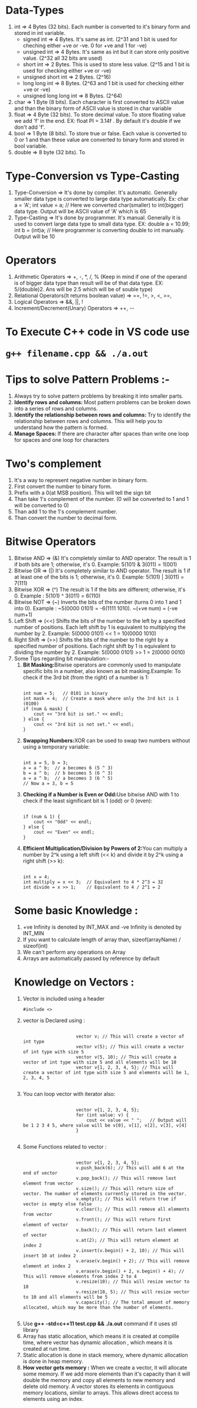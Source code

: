 <h1>Data-Types</h1>
    <ol>
        <li>int => 4 Bytes (32 bits). Each number is converted to it's binary form and stored in int variable.
            <ul>
                <li>signed int => 4 Bytes. It's same as int. (2^31 and 1 bit is used for cheching either +ve or -ve. 0 for +ve and 1 for -ve)</li>
                <li>unsigned int => 4 Bytes. It's same as int but it can store only positive value. (2^32 all 32 bits are used)</li>
                <li>short int => 2 Bytes. This is used to store less value. (2^15 and 1 bit is used for checking either +ve or -ve)</li>
                <li>unsigned short int => 2 Bytes. (2^16)</li>
                <li>long long int => 8 Bytes. (2^63 and 1 bit is used for checking either +ve or -ve)</li>
                <li>unsigned long long int => 8 Bytes. (2^64)</li>
            </ul>
        </li>
        <li>char => 1 Byte (8 bits). Each character is first converted to ASCII value and than the binary form of ASCII value is stored in char variable</li>
        <li>float => 4 Byte (32 bits). To store decimal value. To store floating value we add 'f' in the end. EX: float PI = 3.14f . By default it's double if we don't add 'f'.</li>
        <li>bool => 1 Byte (8 bits). To store true or false. Each value is converted to 0 or 1 and than these value are converted to binary form and stored in bool variable.</li>
        <li>double => 8 byte (32 bits). To </li>
    </ol>
<h1>Type-Conversion vs Type-Casting</h1>
    <ol>
        <li>Type-Conversion => It's done by compiler. It's automatic. Generally smaller data type is converted to large data type automatically. Ex: char a = 'A'; int value = a; // Here we converted char(smaller) to int(bigger) data type. Output will be ASCII value of 'A' which is 65</li>
        <li>Type-Casting => It's done by programmer. It's manual. Generally it is used to convert large data type to small data type. EX: double a = 10.99; int b = (int)a; // Here programmer is converting double to int manually. Output will be 10</li>
    </ol>
    <h1>Operators</h1>
    <ol>
        <li>Arithmetic Operators => +, -, *, /, % (Keep in mind if one of the operand is of bigger data type than result will be of that data type. EX: 5/(double)2. Ans will be 2.5 which will be of souble type)</li>
        <li>Relational Operators(It returns boolean value) => ==, !=, >, <, >=, <o=</li>
        <li>Logical Operators => &&, ||, !</li>
        <li>Increment/Decrement(Unary) Operators => ++, --</li>
    </ol>
<h1>To Execute C++ code in VS code use <pre><code>g++ filename.cpp && ./a.out</code></pre></h1>
<h1>Tips to solve Pattern Problems :-</h1>
    <ol>
        <li>Always try to solve pattern problems by breaking it into smaller parts.</li>
        <li><b>Identify rows and columns: </b>Most pattern problems can be broken down into a series of rows and columns.</li>
        <li><b>Identify the relationship between rows and columns: </b>Try to identify the relationship between rows and columns. This will help you to understand how the pattern is formed.</li>
        <li><b>Manage Spaces: </b>If there are character after spaces than write one loop for spaces and one loop for characters</li>
</ol>
<h1>Two's complement</h1>
    <ol>
        <li>It's a way to represent negative number in binary form.</li>
        <li>First convert the number to binary form.</li>
        <li>Prefix with a 0(at MSB position). This will tell the sign bit</li>
        <li>Than take 1's complement of the number. (0 will be converted to 1 and 1 will be converted to 0)</li>
        <li>Than add 1 to the 1's complement number.</li>
        <li>Than convert the number to decimal form.</li>
    </ol>
<h1>Bitwise Operators</h1>
    <ol>
        <li>Bitwise AND => (&) It's completely similar to AND operator. The result is 1 if both bits are 1; otherwise, it's 0. Example: 5(101) & 3(011) = 1(001) </li>
        <li>Bitwise OR => (|) It's completely similar to AND operator. The result is 1 if at least one of the bits is 1; otherwise, it's 0. Example: 5(101) | 3(011) = 7(111) </li>
        <li>Bitwise XOR => (^) The result is 1 if the bits are different; otherwise, it's 0. Example : 5(101) ^ 3(011) = 6(110) </li>
        <li>Bitwise NOT => (~) Inverts the bits of the number (turns 0 into 1 and 1 into 0). Example : ~5(0000 0101) = -6(1111 1010). ~(+ve num) = (-ve num+1) </li>
        <li>Left Shift => (<<) Shifts the bits of the number to the left by a specified number of positions. Each left shift by 1 is equivalent to multiplying the number by 2. Example: 5(0000 0101) << 1 = 10(0000 1010) </li>
        <li>Right Shift => (>>) Shifts the bits of the number to the right by a specified number of positions. Each right shift by 1 is equivalent to dividing the number by 2. Example: 5(0000 0101) >> 1 = 2(0000 0010) </li>
        <li>Some Tips regarding bit manipulation:-
            <ol>
                <li><b>Bit Masking:</b>Bitwise operators are commonly used to manipulate specific bits in a number, also known as bit masking.Example: To check if the 3rd bit (from the right) of a number is 1:
<pre><code>
int num = 5;   // 0101 in binary
int mask = 4;  // Create a mask where only the 3rd bit is 1 (0100)
if (num & mask) {
    cout << "3rd bit is set." << endl;
} else {
    cout << "3rd bit is not set." << endl;
}
</code></pre>
                </li>
                <li><b>Swapping Numbers:</b>XOR can be used to swap two numbers without using a temporary variable:
<pre><code>
int a = 5, b = 3;
a = a ^ b;  // a becomes 6 (5 ^ 3)
b = a ^ b;  // b becomes 5 (6 ^ 3)
a = a ^ b;  // a becomes 3 (6 ^ 5)
// Now a = 3, b = 5
</code></pre>
                </li>
                <li><b>Checking if a Number is Even or Odd:</b>Use bitwise AND with 1 to check if the least significant bit is 1 (odd) or 0 (even):
<pre><code>
if (num & 1) {
    cout << "Odd" << endl;
} else {
    cout << "Even" << endl;
}               
</code></pre>
                </li>
                <li><b>Efficient Multiplication/Division by Powers of 2:</b>You can multiply a number by 2^k using a left shift (<< k) and divide it by 2^k using a right shift (>> k):
<pre><code>
int x = 4;
int multiply = x << 3;  // Equivalent to 4 * 2^3 = 32
int divide = x >> 1;    // Equivalent to 4 / 2^1 = 2
</code></pre>
                </li>
            </ol>
        </li>
        <h1>Some basic Knowledge :</h1>
        <ol>
            <li>+ve Infinity is denoted by INT_MAX and -ve Infinity is denoted by INT_MIN</li>
            <li>If you want to calculate length of array than, sizeof(arrayName) / sizeof(int)</li>
            <li>We can't perform any operations on Array</li>
            <li>Arrays are automatically passed by reference by default</li>
        </ol>
        <h1>Knowledge on Vectors :</h1>
        <ol>
            <li>Vector is included using a header
                <pre><code>#include <<vector>></code></pre>
            </li>
            <li>vector is Declared using :
                <pre><code>
                    vector<int> v; // This will create a vector of int type
                    vector<int> v(5); // This will create a vector of int type with size 5
                    vector<int> v(5, 10); // This will create a vector of int type with size 5 and all elements will be 10
                    vector<int> v{1, 2, 3, 4, 5}; // This will create a vector of int type with size 5 and elements will be 1, 2, 3, 4, 5
                </code></pre>
            </li>
            <li>You can loop vector with iterator also:
                <pre><code>
                    vector<int> v{1, 2, 3, 4, 5};
                    for (int value: v) {
                        cout << value << " ";   // Output will be 1 2 3 4 5, where value will be v[0], v[1], v[2], v[3], v[4]
                    }
                </code></pre>
            </li>
            <li>Some Functions related to vector :
                <pre><code>
                    vector<int> v{1, 2, 3, 4, 5};
                    v.push_back(6); // This will add 6 at the end of vector
                    v.pop_back(); // This will remove last element from vector
                    v.size(); // This will return size of vector. The number of elements currently stored in the vector.
                    v.empty(); // This will return true if vector is empty else false
                    v.clear(); // This will remove all elements from vector
                    v.front(); // This will return first element of vector
                    v.back(); // This will return last element of vector
                    v.at(2); // This will return element at index 2
                    v.insert(v.begin() + 2, 10); // This will insert 10 at index 2
                    v.erase(v.begin() + 2); // This will remove element at index 2
                    v.erase(v.begin() + 2, v.begin() + 4); // This will remove elements from index 2 to 4
                    v.resize(10); // This will resize vector to 10
                    v.resize(10, 5); // This will resize vector to 10 and all elements will be 5
                    v.capacity(); // The total amount of memory allocated, which may be more than the number of elements.
                </code></pre>
            </li>
            <li>Use <b>g++ -std=c++11  test.cpp && ./a.out</b> command if it uses stl library</li>
            <li>Array has static allocation, which means it is created at complile time, where vector has dynamic allocation , which means it is created at run time.</li>
            <li>Static allocation is done in stack memory, where dynamic allocation is done in heap memory.</li>
            <li><b>How vector gets memory :</b> When we create a vector, it will allocate some memory. If we add more elements than it's capacity than it will double the memory and copy all elements to new memory and delete old memory. A vector stores its elements in contiguous memory locations, similar to arrays. This allows direct access to elements using an index.</li>
        </ol>